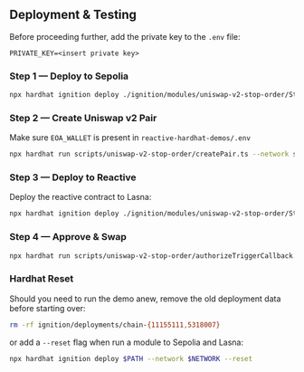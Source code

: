 ## Deployment & Testing

Before proceeding further, add the private key to the `.env` file:

```env
PRIVATE_KEY=<insert private key>
```

### Step 1 — Deploy to Sepolia

```bash
npx hardhat ignition deploy ./ignition/modules/uniswap-v2-stop-order/StopOrderSepoliaModule.ts --network sepolia
```

### Step 2 — Create Uniswap v2 Pair

Make sure `EOA_WALLET` is present in `reactive-hardhat-demos/.env`

```bash
npx hardhat run scripts/uniswap-v2-stop-order/createPair.ts --network sepolia
```

### Step 3 — Deploy to Reactive

Deploy the reactive contract to Lasna:

```bash
npx hardhat ignition deploy ./ignition/modules/uniswap-v2-stop-order/StopOrderReactiveModule.ts --network lasna
```

### Step 4 — Approve & Swap

```bash
npx hardhat run scripts/uniswap-v2-stop-order/authorizeTriggerCallback.ts --network sepolia
```

### Hardhat Reset

Should you need to run the demo anew, remove the old deployment data before starting over:

```bash
rm -rf ignition/deployments/chain-{11155111,5318007}
```

or add a `--reset` flag when run a module to Sepolia and Lasna:

```bash
npx hardhat ignition deploy $PATH --network $NETWORK --reset
```